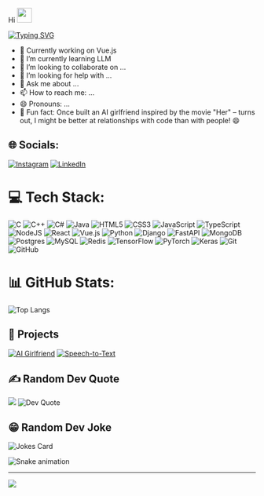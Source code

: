 Hi <img src="https://raw.githubusercontent.com/MartinHeinz/MartinHeinz/master/wave.gif" width="30px">
 
[![Typing SVG](https://readme-typing-svg.herokuapp.com?font=Fira+Code&size=24&pause=1000&color=F75C7E&width=435&lines=Full-Stack+Developer;AI+Explorer;Vue.js+Fanatic;Always+Learning)](https://git.io/typing-svg)

- 🔭 Currently working on Vue.js
- 🌱 I’m currently learning LLM
- 👯 I’m looking to collaborate on ...
- 🤔 I’m looking for help with ...
- 💬 Ask me about ...
- 📫 How to reach me: ...
- 😄 Pronouns: ...
- 🧠 Fun fact: Once built an AI girlfriend inspired by the movie "Her" – turns out, I might be better at relationships with code than with people! 😄

## 🌐 Socials:
[![Instagram](https://img.shields.io/badge/Instagram-%23E4405F.svg?logo=Instagram&logoColor=white&style=social)](https://instagram.com/rigvedk28)
[![LinkedIn](https://img.shields.io/badge/LinkedIn-%230077B5.svg?logo=linkedin&logoColor=white&style=for-the-badge)](ww.linkedin.com/in/rigved-kulkarni-a479b8193)


# 💻 Tech Stack:
![C](https://img.shields.io/badge/-C-00599C?style=for-the-badge&logo=c&logoColor=white) 
![C++](https://img.shields.io/badge/-C++-00599C?style=for-the-badge&logo=c%2B%2B&logoColor=white) 
![C#](https://img.shields.io/badge/-C%23-239120?style=for-the-badge&logo=csharp&logoColor=white) 
![Java](https://img.shields.io/badge/-Java-ED8B00?style=for-the-badge&logo=openjdk&logoColor=white) 
![HTML5](https://img.shields.io/badge/-HTML5-E34F26?style=for-the-badge&logo=html5&logoColor=white) 
![CSS3](https://img.shields.io/badge/-CSS3-1572B6?style=for-the-badge&logo=css3&logoColor=white) 
![JavaScript](https://img.shields.io/badge/-JavaScript-F7DF1E?style=for-the-badge&logo=javascript&logoColor=black) 
![TypeScript](https://img.shields.io/badge/-TypeScript-007ACC?style=for-the-badge&logo=typescript&logoColor=white) 
![NodeJS](https://img.shields.io/badge/-Node.js-339933?style=for-the-badge&logo=node.js&logoColor=white) 
![React](https://img.shields.io/badge/-React-20232A?style=for-the-badge&logo=react&logoColor=61DAFB) 
![Vue.js](https://img.shields.io/badge/-Vue.js-4FC08D?style=for-the-badge&logo=vuedotjs&logoColor=white) 
![Python](https://img.shields.io/badge/-Python-3670A0?style=for-the-badge&logo=python&logoColor=ffdd54) 
![Django](https://img.shields.io/badge/-Django-092E20?style=for-the-badge&logo=django&logoColor=white) 
![FastAPI](https://img.shields.io/badge/-FastAPI-005571?style=for-the-badge&logo=fastapi) 
![MongoDB](https://img.shields.io/badge/-MongoDB-4EA94B?style=for-the-badge&logo=mongodb&logoColor=white) 
![Postgres](https://img.shields.io/badge/-Postgres-316192?style=for-the-badge&logo=postgresql&logoColor=white) 
![MySQL](https://img.shields.io/badge/-MySQL-4479A1?style=for-the-badge&logo=mysql&logoColor=white) 
![Redis](https://img.shields.io/badge/-Redis-DD0031?style=for-the-badge&logo=redis&logoColor=white) 
![TensorFlow](https://img.shields.io/badge/-TensorFlow-FF6F00?style=for-the-badge&logo=tensorflow&logoColor=white) 
![PyTorch](https://img.shields.io/badge/-PyTorch-EE4C2C?style=for-the-badge&logo=PyTorch&logoColor=white) 
![Keras](https://img.shields.io/badge/-Keras-D00000?style=for-the-badge&logo=Keras&logoColor=white) 
![Git](https://img.shields.io/badge/-Git-F05033?style=for-the-badge&logo=git&logoColor=white) 
![GitHub](https://img.shields.io/badge/-GitHub-181717?style=for-the-badge&logo=github) 

# 📊 GitHub Stats:
![Top Langs](https://github-readme-stats.vercel.app/api/top-langs/?username=Rigved0228&layout=compact&theme=tokyonight)

## 🚀 Projects
[![AI Girlfriend](https://img.shields.io/badge/-AI%20Girlfriend-red)](https://github.com/Rigved0228/AI-Girlfriend)
[![Speech-to-Text](https://img.shields.io/badge/Speech--to--Text-green)](https://github.com/Rigved0228/Speech-To-Text)

## ✍️ Random Dev Quote
![](https://quotes-github-readme.vercel.app/api?type=horizontal&theme=gruvbox)
![Dev Quote](https://quotes-github-readme.vercel.app/api?type=horizontal&theme=tokyonight)


## 😁 Random Dev Joke
![Jokes Card](https://readme-jokes.vercel.app/api)

![Snake animation](https://github.com/Rigved0228/Rigved0228/blob/output/github-contribution-grid-snake.svg)

---
[![](https://visitcount.itsvg.in/api?id=Rigved0228&icon=0&color=0)](https://visitcount.itsvg.in)
